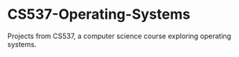 # CS537-Operating-Systems
Projects from CS537, a computer science course exploring operating systems.
